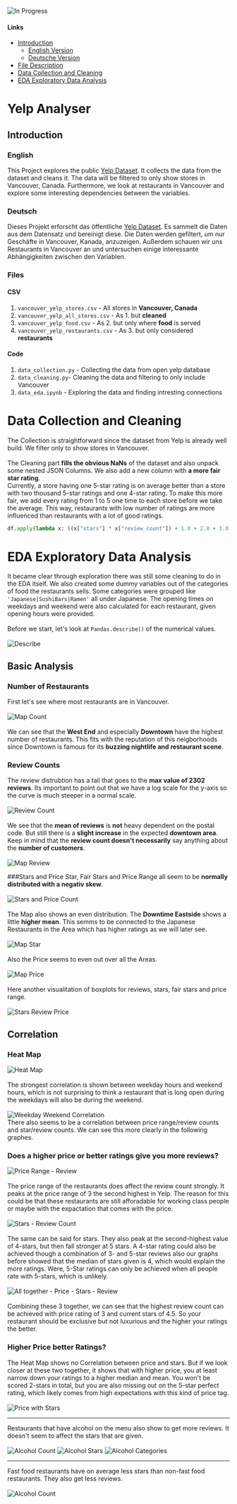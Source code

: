 ![In Progress](https://badgen.net/badge/status/in-progress/yellow)
#### Links
- [Introduction](#introduction)
  - [English Version](#english)
  - [Deutsche Version](#deutsch)
 - [File Description](#files)
 - [Data Collection and Cleaning](#data-collection-and-cleaning)
 - [EDA Exploratory Data Analysis](#eda-exploratory-data-analysis)

# Yelp Analyser

## Introduction
### English
This Project explores the public [Yelp Dataset](https://www.yelp.com/dataset). It collects the data from the dataset and cleans it. The data will be filtered to only show stores in Vancouver, Canada. Furthermore, we look at restaurants in Vancouver and explore some interesting dependencies between the variables.

### Deutsch
Dieses Projekt erforscht das öffentliche [Yelp Dataset](https://www.yelp.com/dataset). Es sammelt die Daten aus dem Datensatz und bereinigt diese. Die Daten werden gefiltert, um nur Geschäfte in Vancouver, Kanada, anzuzeigen. Außerdem schauen wir uns Restaurants in Vancouver an und untersuchen einige interessante Abhängigkeiten zwischen den Variablen.

### Files
#### CSV
1. `vancouver_yelp_stores.csv`      - All stores in __Vancouver, Canada__
2. `vancouver_yelp_all_stores.csv`  - As 1. but __cleaned__
3. `vancouver_yelp_food.csv`        - As 2. but only where __food__ is served
4. `vancouver_yelp_restaurants.csv` - As 3. but only considered __restaurants__
#### Code
1. `data_collection.py` - Collecting the data from open yelp database
2. `data_cleaning.py`- Cleaning the data and filtering to only include Vancouver
3. `data_eda.ipynb` - Exploring the data and finding intresting connections

# Data Collection and Cleaning
The Collection is straightforward since the dataset from Yelp is already well build. We filter only to show stores in Vancouver. <br/><br/>
The Cleaning part __fills the obvious NaNs__ of the dataset and also unpack some nested JSON Columns. We also add a new column with __a more fair star rating__.<br/>
Currently, a store having one 5-star rating is on average better than a store with two thousand 5-star ratings and one 4-star rating. To make this more fair, we add every rating from 1 to 5 one time to each store before we take the average. This way, restaurants with low number of ratings are more influenced than restaurants with a lot of good ratings.
```python
df.apply(lambda x: ((x["stars"] * x["review_count"]) + 1.0 + 2.0 + 3.0 + 4.0 + 5.0) / (x["review_count"] + 5), axis=1)
```

# EDA Exploratory Data Analysis
It became clear through exploration there was still some cleaning to do in the EDA itself. We also created some dummy variables out of the categories of food the restaurants sells. Some categories were grouped like `'Japanese|SushiBars|Ramen'` all under Japanese. The opening times on weekdays and weekend were also calculated for each restaurant, given opening hours were provided.
<br/>
<br/>
Before we start, let's look at `Pandas.describe()` of the numerical values.
<br/>
<br/>
![Describe](https://github.com/BadeJoey/Yelp_Analyser/blob/master/Images/describe.JPG)
<br/>

## Basic Analysis
### Number of Restaurants
First let's see where most restaurants are in Vancouver.
<br/>
<br/>
![Map Count](https://github.com/BadeJoey/Yelp_Analyser/blob/master/Images/map_count.JPG)
<br/>
<br/>
We can see that the __West End__ and especially __Downtown__ have the highest number of restaurants. This fits with the reputation of this neigborhoods since Downtown is famous for its __buzzing nightlife and restaurant scene__.

### Review Counts
The review distrubtion has a tail that goes to the __max value of 2302 reviews__. Its important to point out that we have a log scale for the y-axis so the curve is much steeper in a normal scale.
<br/>
<br/>
![Review Count](https://github.com/BadeJoey/Yelp_Analyser/blob/master/Images/review_count.JPG)
<br/>
<br/>
We see that the __mean of reviews__ is __not__ heavy dependent on the postal code. But still there is a __slight increase__ in the expected __downtown area__. Keep in mind that the __review count doesn't necessarily__ say anything about the __number of customers__. 
<br/>
<br/>
![Map Review](https://github.com/BadeJoey/Yelp_Analyser/blob/master/Images/map_review.JPG)

###Stars and Price
Star, Fair Stars and Price Range all seem to be __normally distributed with a negativ skew__.
<br/>
<br/>
![Stars and Price Count](https://github.com/BadeJoey/Yelp_Analyser/blob/master/Images/star_fair_price.JPG)
<br/>
<br/>
The Map also shows an even distribution. The __Downtime Eastside__ shows a little __higher mean__. This semms to be connected to the Japanese Restaurants in the Area which has higher ratings as we will later see.
<br/>
<br/>
![Map Star](https://github.com/BadeJoey/Yelp_Analyser/blob/master/Images/map_star.JPG)
<br/>
<br/>
Also the Price seems to even out over all the Areas.
<br/>
<br/>
![Map Price](https://github.com/BadeJoey/Yelp_Analyser/blob/master/Images/map_price.JPG)
<br/>
<br/>
Here another visualitation of boxplots for reviews, stars, fair stars and price range. 
<br/>
<br/>
![Stars Review Price](https://github.com/BadeJoey/Yelp_Analyser/blob/master/Images/star_fair_price_review.JPG)

## Correlation

### Heat Map
![Heat Map](https://github.com/BadeJoey/Yelp_Analyser/blob/master/Images/with_population_corr.JPG)
<br/>
<br/>
The strongest correlation is shown between weekday hours and weekend hours, which is not surprising to think a restaurant that is long open during the weekdays will also be during the weekend.
<br/>
<br/>
![Weekday Weekend Correlation](https://github.com/BadeJoey/Yelp_Analyser/blob/master/Images/week_end_corr.JPG)
<br/>
There also seems to be a correlation between price range/review counts and star/review counts. We can see this more clearly in the following graphes.

### Does a higher price or better ratings give you more reviews?
![Price Range - Review](https://github.com/BadeJoey/Yelp_Analyser/blob/master/Images/review_price_corr.JPG)
<br/>
<br/>
The price range of the restaurants does affect the review count strongly. It peaks at the price range of 3 the second highest in Yelp. The reason for this could be that these restaurants are still afforadable for working class people or maybe with the expactation that comes with the price.
<br/>
<br/>
![Stars - Review Count](https://github.com/BadeJoey/Yelp_Analyser/blob/master/Images/review_star_corr.JPG)
<br/>
<br/>
The same can be said for stars. They also peak at the second-highest value of 4-stars, but then fall stronger at 5 stars. A 4-star rating could also be achieved though a combination of 3- and 5-star reviews also our graphs before showed that the median of stars given is 4, which would explain the more ratings. Were, 5-Star ratings can only be achieved when all people rate with 5-stars, which is unlikely.
<br/>
<br/>
![All together - Price - Stars - Review](https://github.com/BadeJoey/Yelp_Analyser/blob/master/Images/stars_price_review.JPG)
<br/>
<br/>
Combining these 3 together, we can see that the highest review count can be achieved with price rating of 3 and current stars of 4.5. So your restaurant should be exclusive but not luxurious and the higher your ratings the better.

### Higher Price better Ratings?
The Heat Map shows no Correlation between price and stars. But if we look closer at these two together, it shows that with higher price, you at least narrow down your ratings to a higher median and mean. You won't be scored 2-stars in total, but you are also missing out on the 5-star perfect rating, which likely comes from high expectations with this kind of price tag.
<br/>
<br/>
![Price with Stars](https://github.com/BadeJoey/Yelp_Analyser/blob/master/Images/stars_price.JPG)


---

Restaurants that have alcohol on the menu also show to get more reviews. It doesn't seem to affect the stars that are given.
<br/>
<br/>
![Alcohol Count](https://github.com/BadeJoey/Yelp_Analyser/blob/master/Images/alc_count.JPG)
![Alcohol Stars](https://github.com/BadeJoey/Yelp_Analyser/blob/master/Images/alc_stars.JPG)
![Alcohol Categories](https://github.com/BadeJoey/Yelp_Analyser/blob/master/Images/alc_cat.JPG)
<br/>

---

Fast food restaurants have on average less stars than non-fast food restaurants. They also get less reviews.
<br/>
<br/>
![Alcohol Count](https://github.com/BadeJoey/Yelp_Analyser/blob/master/Images/alc_count.JPG)
